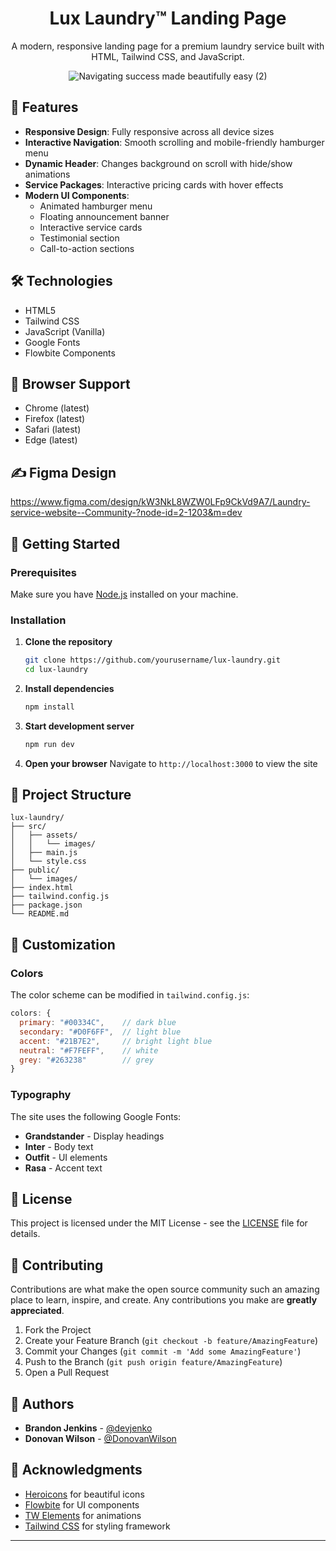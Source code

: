  <h1 align="center">Lux Laundry™ Landing Page</h1>

<p align="center">A modern, responsive landing page for a premium laundry service built with HTML, Tailwind CSS, and JavaScript.</p>



<div align="center">

  ![Navigating success made beautifully easy (2)](https://github.com/user-attachments/assets/24bed81e-081d-4cc2-9836-ceab60b36ff3)

</div>



## 🧺 Features

- **Responsive Design**: Fully responsive across all device sizes
- **Interactive Navigation**: Smooth scrolling and mobile-friendly hamburger menu
- **Dynamic Header**: Changes background on scroll with hide/show animations
- **Service Packages**: Interactive pricing cards with hover effects
- **Modern UI Components**:
  - Animated hamburger menu
  - Floating announcement banner
  - Interactive service cards
  - Testimonial section
  - Call-to-action sections

## 🛠️ Technologies

- HTML5
- Tailwind CSS
- JavaScript (Vanilla)
- Google Fonts
- Flowbite Components


## 📱 Browser Support

- Chrome (latest)
- Firefox (latest)
- Safari (latest)
- Edge (latest)


## ✍ Figma Design

https://www.figma.com/design/kW3NkL8WZW0LFp9CkVd9A7/Laundry-service-website--Community-?node-id=2-1203&m=dev

## 🚀 Getting Started

### Prerequisites
Make sure you have [Node.js](https://nodejs.org/) installed on your machine.

### Installation

1. **Clone the repository**
   ```bash
   git clone https://github.com/yourusername/lux-laundry.git
   cd lux-laundry
   ```

2. **Install dependencies**
   ```bash
   npm install
   ```

3. **Start development server**
   ```bash
   npm run dev
   ```

4. **Open your browser**
   Navigate to `http://localhost:3000` to view the site

## 📂 Project Structure

```
lux-laundry/
├── src/
│   ├── assets/
│   │   └── images/
│   ├── main.js
│   └── style.css
├── public/
│   └── images/
├── index.html
├── tailwind.config.js
├── package.json
└── README.md
```

## 🎨 Customization

### Colors
The color scheme can be modified in `tailwind.config.js`:

```javascript
colors: {
  primary: "#00334C",    // dark blue
  secondary: "#D0F6FF",  // light blue
  accent: "#21B7E2",     // bright light blue
  neutral: "#F7FEFF",    // white
  grey: "#263238"        // grey
}
```

### Typography
The site uses the following Google Fonts:
- **Grandstander** - Display headings
- **Inter** - Body text
- **Outfit** - UI elements
- **Rasa** - Accent text

## 📝 License

This project is licensed under the MIT License - see the [LICENSE](LICENSE) file for details.

## 🤝 Contributing

Contributions are what make the open source community such an amazing place to learn, inspire, and create. Any contributions you make are **greatly appreciated**.

1. Fork the Project
2. Create your Feature Branch (`git checkout -b feature/AmazingFeature`)
3. Commit your Changes (`git commit -m 'Add some AmazingFeature'`)
4. Push to the Branch (`git push origin feature/AmazingFeature`)
5. Open a Pull Request

## 👥 Authors

- **Brandon Jenkins** - [@devjenko](https://github.com/devjenko) 
- **Donovan Wilson** - [@DonovanWilson](https://github.com/DonovanWilson) 

## 🙏 Acknowledgments

- [Heroicons](https://heroicons.com/) for beautiful icons
- [Flowbite](https://flowbite.com/) for UI components
- [TW Elements](https://tw-elements.com/) for animations
- [Tailwind CSS](https://tailwindcss.com/) for styling framework

---

